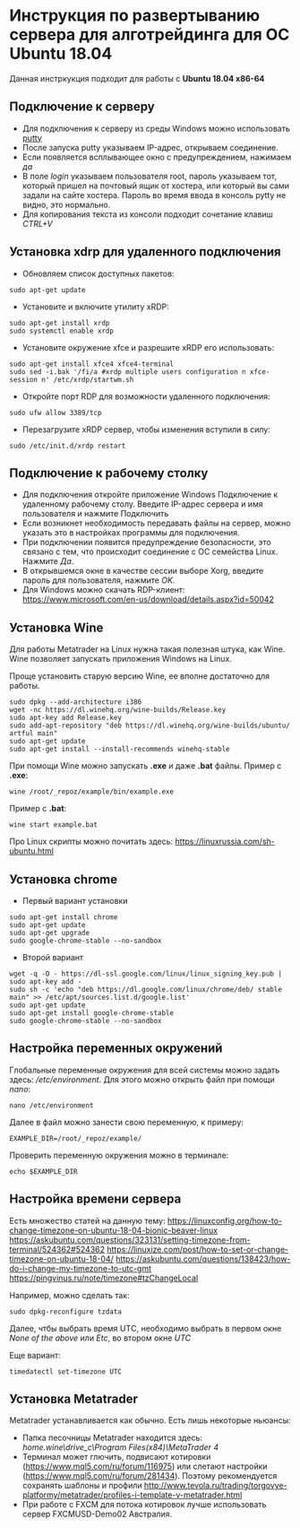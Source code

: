 # Инструкция по развертыванию сервера для алготрейдинга для ОС Ubuntu 18.04

Данная инстркукция подходит для работы с **Ubuntu 18.04 x86-64**

## Подключение к серверу

* Для подключения к серверу из среды Windows можно использовать [putty](https://www.putty.org/)
* После запуска putty указываем IP-адрес, открываем соединение.
* Если появляется всплывающее окно с предупреждением, нажимаем *да*
* В поле *login* указываем пользователя root, пароль указываем тот, который пришел на почтовый ящик от хостера, или который вы сами задали на сайте хостера. Пароль во время ввода в консоль pytty не видно, это нормально.
* Для копирования текста из консоли подходит сочетание клавиш *CTRL+V*

## Установка xdrp для удаленного подключения

* Обновляем список доступных пакетов:

```
sudo apt-get update
```

* Установите и включите утилиту xRDP:

```
sudo apt-get install xrdp
sudo systemctl enable xrdp
```

* Установите окружение xfce и разрешите xRDP его использовать:

```
sudo apt-get install xfce4 xfce4-terminal
sudo sed -i.bak '/fi/a #xrdp multiple users configuration n xfce-session n' /etc/xrdp/startwm.sh
```

* Откройте порт RDP для возможности удаленного подключения:

```
sudo ufw allow 3389/tcp
```

* Перезагрузите xRDP сервер, чтобы изменения вступили в силу:

```
sudo /etc/init.d/xrdp restart
```

## Подключение к рабочему столку

* Для подключения откройте приложение Windows Подключение к удаленному рабочему столу. Введите IP-адрес сервера и имя пользователя и нажмите Подключить
* Если возникнет необходимость передавать файлы на сервер, можно указать это в настройках программы для подключения. 
* При подключении появится предупреждение безопасности, это связано с тем, что происходит соединение с ОС семейства Linux. Нажмите *Да*.
* В открывшемся окне в качестве сессии выборе Xorg, введите пароль для пользователя, нажмите *OK*.
* Для Windows можно скачать RDP-клиент: https://www.microsoft.com/en-us/download/details.aspx?id=50042

## Установка Wine

Для работы Metatrader на Linux нужна такая полезная штука, как Wine. Wine позволяет запускать приложения Windows на Linux.

Проще установить старую версию Wine, ее вполне достаточно для работы.

```
sudo dpkg --add-architecture i386
wget -nc https://dl.winehq.org/wine-builds/Release.key
sudo apt-key add Release.key
sudo add-apt-repository "deb https://dl.winehq.org/wine-builds/ubuntu/ artful main"
sudo apt-get update
sudo apt-get install --install-recommends winehq-stable
```

При помощи Wine можно запускать **.exe** и даже **.bat** файлы. 
Пример c **.exe**:

```
wine /root/_repoz/example/bin/example.exe
```

Пример c **.bat**:

```
wine start example.bat
```

Про Linux скрипты можно почитать здесь: https://linuxrussia.com/sh-ubuntu.html

## Установка chrome

* Первый вариант установки

```
sudo apt-get install chrome
sudo apt-get update
sudo apt-get upgrade
sudo google-chrome-stable --no-sandbox
```

* Второй вариант

```
wget -q -O - https://dl-ssl.google.com/linux/linux_signing_key.pub | sudo apt-key add - 
sudo sh -c 'echo "deb https://dl.google.com/linux/chrome/deb/ stable main" >> /etc/apt/sources.list.d/google.list'
sudo apt-get update
sudo apt-get install google-chrome-stable
sudo google-chrome-stable --no-sandbox
```

## Настройка переменных окружений

Глобальные переменные окружения для всей системы можно задать здесь: */etc/environment*.
Для этого можно открыть файл при помощи *nano*:

```
nano /etc/environment
```

Далее в файл можно занести свою переменную, к примеру:

```
EXAMPLE_DIR=/root/_repoz/example/
```

Проверить переменную окружения можно в терминале:

```
echo $EXAMPLE_DIR
```

## Настройка времени сервера

Есть множество статей на данную тему:
https://linuxconfig.org/how-to-change-timezone-on-ubuntu-18-04-bionic-beaver-linux
https://askubuntu.com/questions/323131/setting-timezone-from-terminal/524362#524362
https://linuxize.com/post/how-to-set-or-change-timezone-on-ubuntu-18-04/
https://askubuntu.com/questions/138423/how-do-i-change-my-timezone-to-utc-gmt
https://pingvinus.ru/note/timezone#tzChangeLocal

Например, можно сделать так:

```
sudo dpkg-reconfigure tzdata
```

Далее, чтбы выбрать время UTС, необходимо выбрать в первом окне *None of the above* или *Etc*, во втором окне *UTC*

Еще вариант:

```
timedatectl set-timezone UTC
```

## Установка Metatrader

Metatrader устанавливается как обычно. Есть лишь некоторые ньюансы:

* Папка песочницы Metatrader находится здесь: *home\.wine\drive_c\Program Files(x84)\MetaTrader 4*
* Терминал может глючить, подвисают котировки (https://www.mql5.com/ru/forum/116975) или слетают настройки (https://www.mql5.com/ru/forum/281434). Поэтому рекомендуется сохранять шаблоны и профили http://www.tevola.ru/trading/torgovye-platformy/metatrader/profiles-i-template-v-metatrader.html
* При работе с FXCM для потока котировок лучше использовать сервер FXCMUSD-Demo02 Австралия.












